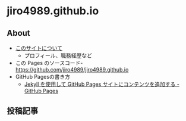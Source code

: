 # jiro4989.github.io

## About

* [このサイトについて](https://jiro4989.github.io/about)
  * プロフィール、職務経歴など
* この Pages のソースコード- <https://github.com/jiro4989/jiro4989.github.io>
* GitHub Pagesの書き方
  * [Jekyll を使用して GitHub Pages サイトにコンテンツを追加する - GitHub Pages](https://docs.github.com/ja/pages/setting-up-a-github-pages-site-with-jekyll/adding-content-to-your-github-pages-site-using-jekyll)

## 投稿記事
